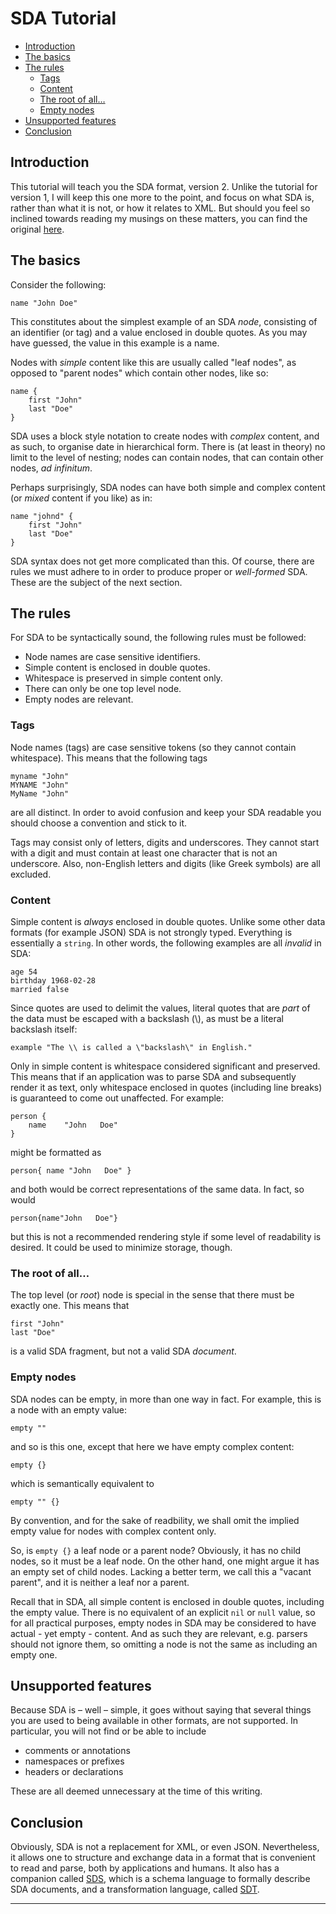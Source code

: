 # SDA Tutorial

- [Introduction](/docs/TUTORIAL.md#introduction)
- [The basics](/docs/TUTORIAL.md#the-basics)
- [The rules](/docs/TUTORIAL.md#the-rules)
	- [Tags](/docs/TUTORIAL.md#tags)
	- [Content](/docs/TUTORIAL.md#content)
	- [The root of all…](/docs/TUTORIAL.md#the-root-of-all)
	- [Empty nodes](/docs/TUTORIAL.md#empty-nodes)
- [Unsupported features](/docs/TUTORIAL.md#unsupported-features)
- [Conclusion](/docs/TUTORIAL.md#conclusion)


## Introduction

This tutorial will teach you the SDA format, version 2. Unlike the tutorial 
for version 1, I will keep this one more to the point, and focus on what SDA is, 
rather than what it is not, or how it relates to XML. But should you feel so
inclined towards reading my musings on these matters, you can find the original 
[here](/docs/TUTORIALV1.md). 


## The basics

Consider the following:

	name "John Doe"

This constitutes about the simplest example of an SDA *node*, consisting of an identifier (or tag) and a value enclosed in double quotes. As you may have guessed, the value in this 
example is a name. 

Nodes with *simple* content like this are usually called "leaf nodes", as opposed to "parent nodes" which contain other nodes, like so: 

	name {
		first "John"
		last "Doe"
	}

SDA uses a block style notation to create nodes with *complex* content, and as such, to organise date in hierarchical form. There is (at least in theory) no limit to the level of nesting; nodes can contain nodes, that can contain other nodes, *ad infinitum*.

Perhaps surprisingly, SDA nodes can have both simple and complex content (or *mixed* content if you like) as in:

	name "johnd" {
		first "John"
		last "Doe"
	}

SDA syntax does not get more complicated than this. Of course, there are rules we must adhere to in order to produce proper or *well-formed* SDA. These are the subject of the next section.


## The rules

For SDA to be syntactically sound, the following rules must be followed:

- Node names are case sensitive identifiers.
- Simple content is enclosed in double quotes.
- Whitespace is preserved in simple content only.
- There can only be one top level node.
- Empty nodes are relevant.

### Tags

Node names (tags) are case sensitive tokens (so they cannot contain whitespace). This means that the following tags

	myname "John"
	MYNAME "John"
	MyName "John"

are all distinct. In order to avoid confusion and keep your SDA readable you should choose a convention and stick to it.

Tags may consist only of letters, digits and underscores. They cannot start with a digit and must contain at least one character that is not an underscore. Also, non-English letters and digits (like Greek symbols) are all excluded.

### Content

Simple content is *always* enclosed in double quotes. Unlike some other data formats (for example JSON) SDA is not strongly typed. Everything is essentially a `string`. In other words, the following examples are all *invalid* in SDA:

	age 54
	birthday 1968-02-28
	married false
	
Since quotes are used to delimit the values, literal quotes that are *part* of the data must be escaped with a backslash (\\), as must be a literal backslash itself:

	example "The \\ is called a \"backslash\" in English."

Only in simple content is whitespace considered significant and preserved. This means that if an application was to parse SDA and subsequently render it as text, only whitespace enclosed in quotes (including line breaks) is guaranteed to come out unaffected. For example:

	person {
		name    "John   Doe"
	}

might be formatted as

	person{ name "John   Doe" }

and both would be correct representations of the same data. In fact, so would

	person{name"John   Doe"}

but this is not a recommended rendering style if some level of readability is desired. It could be used to minimize storage, though.

### The root of all…

The top level (or *root*) node is special in the sense that there must be exactly one. This means that

	first "John"
	last "Doe"

is a valid SDA fragment, but not a valid SDA *document*.

### Empty nodes

SDA nodes can be empty, in more than one way in fact. For example, this is a node with an empty value:

	empty ""

and so is this one, except that here we have empty complex content:

	empty {}
	
which is semantically equivalent to

	empty "" {}

By convention, and for the sake of readbility, we shall omit the implied empty value for nodes with complex content only.

So, is `empty {}` a leaf node or a parent node? Obviously, it has no child nodes, so it must be a leaf node. On the other hand, one might argue it has an empty set of child nodes. Lacking a better term, we call this a "vacant parent", and it is neither a leaf nor a parent.

Recall that in SDA, all simple content is enclosed in double quotes, including the empty value. There is no equivalent of an explicit `nil` or `null` value, so for all practical purposes, empty nodes in SDA may be considered to have actual - yet empty - content. And as such they are relevant, e.g. parsers should not ignore them, so omitting a node is not the same as including an empty one.


## Unsupported features

Because SDA is – well – simple, it goes without saying that several things you are used to being available in other formats, are not supported. In particular, you will not find or be able to include

- comments or annotations
- namespaces or prefixes
- headers or declarations

These are all deemed unnecessary at the time of this writing.


## Conclusion

Obviously, SDA is not a replacement for XML, or even JSON. Nevertheless, it allows one to structure and exchange data in a format that is convenient to read and parse, both by applications and humans. It also has a companion called [SDS](https://github.com/hclbaur/sds-core), which is a schema language to formally describe SDA documents, and a transformation language, called [SDT](https://github.com/hclbaur/sdt-core).

----